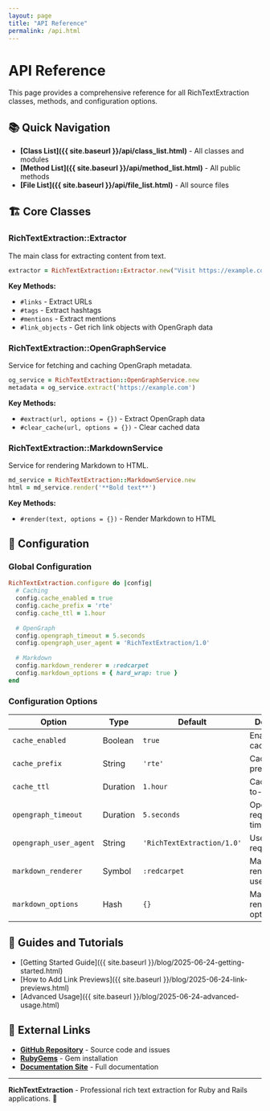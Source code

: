```yaml
---
layout: page
title: "API Reference"
permalink: /api.html
---
```


# API Reference

This page provides a comprehensive reference for all RichTextExtraction classes, methods, and configuration options.

## 📚 Quick Navigation

- **[Class List]({{ site.baseurl }}/api/class_list.html)** - All classes and modules
- **[Method List]({{ site.baseurl }}/api/method_list.html)** - All public methods
- **[File List]({{ site.baseurl }}/api/file_list.html)** - All source files

## 🏗️ Core Classes

### RichTextExtraction::Extractor

The main class for extracting content from text.

```ruby
extractor = RichTextExtraction::Extractor.new("Visit https://example.com and check out #ruby")
```

**Key Methods:**
- `#links` - Extract URLs
- `#tags` - Extract hashtags
- `#mentions` - Extract mentions
- `#link_objects` - Get rich link objects with OpenGraph data

### RichTextExtraction::OpenGraphService

Service for fetching and caching OpenGraph metadata.

```ruby
og_service = RichTextExtraction::OpenGraphService.new
metadata = og_service.extract('https://example.com')
```

**Key Methods:**
- `#extract(url, options = {})` - Extract OpenGraph data
- `#clear_cache(url, options = {})` - Clear cached data

### RichTextExtraction::MarkdownService

Service for rendering Markdown to HTML.

```ruby
md_service = RichTextExtraction::MarkdownService.new
html = md_service.render('**Bold text**')
```

**Key Methods:**
- `#render(text, options = {})` - Render Markdown to HTML

## 🔧 Configuration

### Global Configuration

```ruby
RichTextExtraction.configure do |config|
  # Caching
  config.cache_enabled = true
  config.cache_prefix = 'rte'
  config.cache_ttl = 1.hour
  
  # OpenGraph
  config.opengraph_timeout = 5.seconds
  config.opengraph_user_agent = 'RichTextExtraction/1.0'
  
  # Markdown
  config.markdown_renderer = :redcarpet
  config.markdown_options = { hard_wrap: true }
end
```

### Configuration Options

| Option | Type | Default | Description |
|--------|------|---------|-------------|
| `cache_enabled` | Boolean | `true` | Enable/disable caching |
| `cache_prefix` | String | `'rte'` | Cache key prefix |
| `cache_ttl` | Duration | `1.hour` | Cache time-to-live |
| `opengraph_timeout` | Duration | `5.seconds` | OpenGraph request timeout |
| `opengraph_user_agent` | String | `'RichTextExtraction/1.0'` | User agent for requests |
| `markdown_renderer` | Symbol | `:redcarpet` | Markdown renderer to use |
| `markdown_options` | Hash | `{}` | Markdown renderer options |

## 📖 Guides and Tutorials

- [Getting Started Guide]({{ site.baseurl }}/blog/2025-06-24-getting-started.html)
- [How to Add Link Previews]({{ site.baseurl }}/blog/2025-06-24-link-previews.html)
- [Advanced Usage]({{ site.baseurl }}/blog/2025-06-24-advanced-usage.html)

## 🔗 External Links

- **[GitHub Repository](https://github.com/ceccec/rich_text_extraction)** - Source code and issues
- **[RubyGems](https://rubygems.org/gems/rich_text_extraction)** - Gem installation
- **[Documentation Site](https://ceccec.github.io/rich_text_extraction/)** - Full documentation

---

**RichTextExtraction** - Professional rich text extraction for Ruby and Rails applications. 🚀 